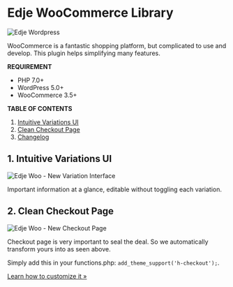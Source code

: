 # Edje WooCommerce Library

![Edje Wordpress](https://raw.github.com/hrsetyono/cdn/master/edje-wp-library/logo.jpg)

WooCommerce is a fantastic shopping platform, but complicated to use and develop. This plugin helps simplifying many features.

**REQUIREMENT**

- PHP 7.0+
- WordPress 5.0+
- WooCommerce 3.5+

**TABLE OF CONTENTS**

1. [Intuitive Variations UI](#1-intuitive-variations-ui)
1. [Clean Checkout Page](#2-clean-checkout-page)
1. [Changelog](https://github.com/hrsetyono/edje-wc-library/wiki/Changelog)


## 1. Intuitive Variations UI

![Edje Woo - New Variation Interface](https://raw.github.com/hrsetyono/cdn/master/edje-wc-library/variation.jpg)

Important information at a glance, editable without toggling each variation.


## 2. Clean Checkout Page

![Edje Woo - New Checkout Page](https://raw.github.com/hrsetyono/cdn/master/edje-wc-library/checkout-design.jpg)

Checkout page is very important to seal the deal. So we automatically transform yours into as seen above.

Simply add this in your functions.php: `add_theme_support('h-checkout');`.

[Learn how to customize it »](https://github.com/hrsetyono/edje-wc-library/wiki/Checkout-Page)
